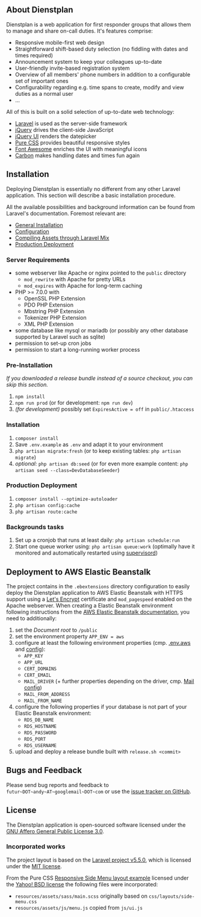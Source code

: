 ## About Dienstplan

Dienstplan is a web application for first responder groups that allows them to
manage and share on-call duties. It's features comprise:

- Responsive mobile-first web design
- Straightforward shift-based duty selection (no fiddling with dates and times
  required)
- Announcement system to keep your colleagues up-to-date
- User-friendly invite-based registration system
- Overview of all members' phone numbers in addition to a configurable set of
  important ones
- Configurability regarding e.g. time spans to create, modify and view duties
  as a normal user
- ...

All of this is built on a solid selection of up-to-date web technology:
- [Laravel](https://laravel.com) is used as the server-side framework
- [jQuery](https://jquery.com) drives the client-side JavaScript
- [jQuery UI](https://jqueryui.com/) renders the datepicker
- [Pure CSS](https://purecss.io) provides beautiful responsive styles
- [Font Awesome](https://fontawesome.com/v4.7.0/) enriches the UI with
  meaningful icons
- [Carbon](http://carbon.nesbot.com/) makes handling dates and times fun again
 
## Installation

Deploying Dienstplan is essentially no different from any other Laravel
application. This section will describe a basic installation procedure.

All the available possibilities and background information can be found from
Laravel's documentation. Foremost relevant are:
 - [General Installation](https://laravel.com/docs/5.5/installation)
 - [Configuration](https://laravel.com/docs/5.5/configuration)
 - [Compiling Assets through Laravel Mix](https://laravel.com/docs/5.5/mix)
 - [Production Deployment](https://laravel.com/docs/5.5/installation)

 ### Server Requirements
 
 - some webserver like Apache or nginx pointed to the `public` directory
    - `mod_rewrite` with Apache for pretty URLs
    - `mod_expires` with Apache for long-term caching
 - PHP >= 7.0.0 with
    - OpenSSL PHP Extension
    - PDO PHP Extension
    - Mbstring PHP Extension
    - Tokenizer PHP Extension
    - XML PHP Extension
- some database like mysql or mariadb (or possibly any other database supported
  by Laravel such as sqlite)
- permission to set-up cron jobs
- permission to start a long-running worker process
 
### Pre-Installation

*If you downloaded a release bundle instead of a source checkout, you can skip
this section.*

1. `npm install`
2. `npm run prod` (or for development: `npm run dev`)
3. *(for development)* possibly set `ExpiresActive = off` in `public/.htaccess`

### Installation

1. `composer install`
2. Save `.env.example`  as `.env` and adapt it to your environment
3. `php artisan migrate:fresh` (or to keep existing tables: `php artisan migrate`)
4. *optional:* `php artisan db:seed` (or for even more example content:
   `php artisan seed --class=DevDatabaseSeeder`)

### Production Deployment

1. `composer install --optimize-autoloader`
2. `php artisan config:cache`
3. `php artisan route:cache`

### Backgrounds tasks

1. Set up a cronjob that runs at least daily: `php artisan schedule:run`
2. Start one queue worker using: `php artisan queue:work`
   (optimally have it monitored and automatically restarted using
   [supervisord](http://supervisord.org/))
   
## Deployment to AWS Elastic Beanstalk

The project contains in the `.ebextensions` directory configuration to easily
deploy the Dienstplan application to AWS Elastic Beanstalk with HTTPS support using
a [Let's Encrypt](https://letsencrypt.org/) certificate and `mod_pagespeed`
enabled on the Apache webserver. When creating a Elastic Beanstalk environment
following instructions from the
[AWS Elastic Beanstalk documentation](https://docs.aws.amazon.com/elasticbeanstalk/latest/dg/GettingStarted.html),
you need to additionally:

1. set the *Document root* to `/public`
2. set the environment property `APP_ENV = aws`
3. configure at least the following environment properties (cmp.
   [.env.aws](.env.aws) and [config](config)):
    - `APP_KEY`
    - `APP_URL`
    - `CERT_DOMAINS`
    - `CERT_EMAIL`
    - `MAIL_DRIVER` (+ further properties depending on the driver, cmp. [Mail config](config/mail.php))
    - `MAIL_FROM_ADDRESS`
    - `MAIL_FROM_NAME`
4. configure the following properties if your database is not part of your
   Elastic Beanstalk environment:
    - `RDS_DB_NAME`
    - `RDS_HOSTNAME`
    - `RDS_PASSWORD`
    - `RDS_PORT`
    - `RDS_USERNAME`
5. upload and deploy a release bundle built with `release.sh <commit>`

## Bugs and Feedback

Please send bug reports and feedback to `futur~DOT~andy~AT~googlemail~DOT~com`
or use the [issue tracker on GitHub](https://github.com/Phoosha/dienstplan/issues).

## License

The Dienstplan application is open-sourced software licensed under the
[GNU Affero General Public License 3.0](LICENSE).

### Incorporated works

The project layout is based on the
[Laravel project v5.5.0](https://github.com/laravel/laravel/tree/v5.5.0),
which is licensed under the [MIT license](http://opensource.org/licenses/MIT).

From the Pure CSS [Responsive Side Menu layout example](https://purecss.io/layouts/)
licensed under the [Yahoo! BSD license](https://github.com/pure-css/pure-site/blob/master/LICENSE.md)
the following files were incorporated:
- `resources/assets/sass/main.scss` originally based on `css/layouts/side-menu.css`
- `resources/assets/js/menu.js` copied from `js/ui.js`